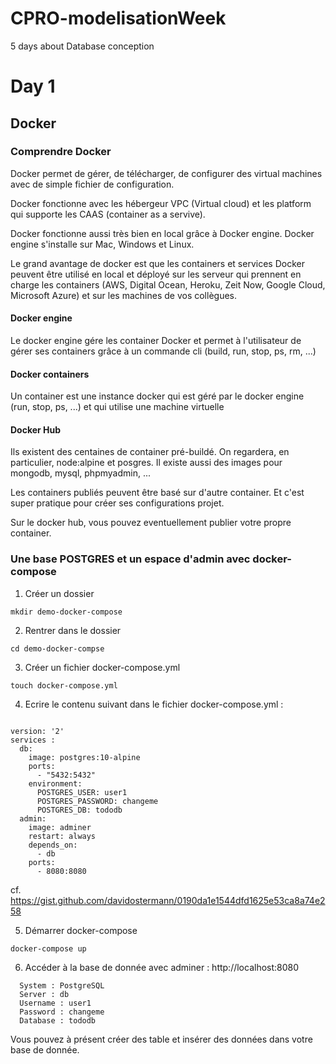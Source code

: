 # CPRO-modelisationWeek
5 days about Database conception

# Day 1

## Docker 

### Comprendre Docker

Docker permet de gérer, de télécharger, de configurer des virtual machines avec de simple fichier de configuration.

Docker fonctionne avec les hébergeur VPC (Virtual cloud) et les platform qui supporte les CAAS (container as a servive).

Docker fonctionne aussi très bien en local grâce à Docker engine. Docker engine s'installe sur Mac, Windows et Linux.

Le grand avantage de docker est que les containers et services Docker peuvent être utilisé en local et déployé sur les serveur qui prennent en charge les containers (AWS, Digital Ocean, Heroku, Zeit Now, Google Cloud, Microsoft Azure) et sur les machines de vos collègues.

#### Docker engine

Le docker engine gére les container Docker et permet à l'utilisateur de gérer ses containers grâce à un commande cli (build, run, stop, ps, rm, ...)

#### Docker containers

Un container est une instance docker qui est géré par le docker engine (run, stop, ps, ...) et qui utilise une machine virtuelle

#### Docker Hub

Ils existent des centaines de container pré-buildé. On regardera, en particulier, node:alpine et posgres. Il existe aussi des images pour mongodb, mysql, phpmyadmin, ...

Les containers publiés peuvent être basé sur d'autre container. Et c'est super pratique pour créer ses configurations projet.

Sur le docker hub, vous pouvez eventuellement publier votre propre container.

### Une base POSTGRES et un espace d'admin avec docker-compose

1. Créer un dossier 

  ``` 
  mkdir demo-docker-compose 
  ```

2. Rentrer dans le dossier 

  ```
  cd demo-docker-compse 
  ```

3. Créer un fichier docker-compose.yml 

  ```
  touch docker-compose.yml
  ```

4. Ecrire le contenu suivant dans le fichier docker-compose.yml :

```  

version: '2'
services :
  db:
    image: postgres:10-alpine
    ports:
      - "5432:5432"
    environment:
      POSTGRES_USER: user1
      POSTGRES_PASSWORD: changeme
      POSTGRES_DB: tododb
  admin:
    image: adminer
    restart: always
    depends_on: 
      - db
    ports:
      - 8080:8080

```
cf. https://gist.github.com/davidostermann/0190da1e1544dfd1625e53ca8a74e258

5. Démarrer docker-compose

```
docker-compose up
``` 

6. Accéder à la base de donnée avec adminer : http://localhost:8080

  ```
    System : PostgreSQL
    Server : db
    Username : user1
    Password : changeme
    Database : tododb
  ```

Vous pouvez à présent créer des table et insérer des données dans votre base de donnée.


  
  
  
